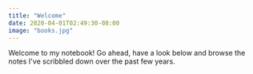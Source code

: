 ```yaml
---
title: "Welcome"
date: 2020-04-01T02:49:30-08:00
image: "books.jpg"
---
```


Welcome to my notebook! Go ahead, have a look below and browse the notes I've scribbled down over the past few years.
